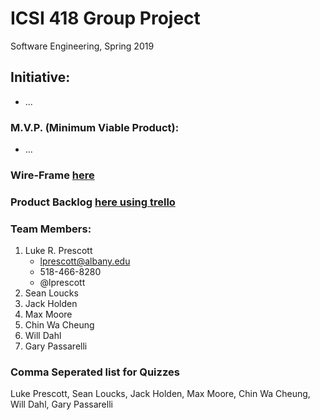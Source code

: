# ICSI 418 Group Project
Software Engineering, Spring 2019

## Initiative: 
  * ...

### M.V.P. (Minimum Viable Product):
  * ...
  
### Wire-Frame [here](https://drive.google.com/file/d/1x-5YBpBQQn3sGen98tNRY536cOMy9JH7/view?usp=sharing)

### Product Backlog [here using trello](https://trello.com/invite/b/pfH92DPN/355ce0c1f77e07fc7a083b350d3e0692/icsi-418-group-project)

### Team Members:
1. Luke R. Prescott
    * lprescott@albany.edu
    * 518-466-8280
    * @lprescott
2. Sean Loucks
3. Jack Holden
4. Max Moore
5. Chin Wa Cheung
6. Will Dahl
7. Gary Passarelli
    
### Comma Seperated list for Quizzes
Luke Prescott, Sean Loucks, Jack Holden, Max Moore, Chin Wa Cheung, Will Dahl, Gary Passarelli
